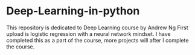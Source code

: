 # Deep-Learning-in-python
This repository is dedicated to Deep Learning course by Andrew Ng
First upload is logistic regression with a neural network mindset.
I have completed this as a part of the course, more projects will after I complete the course.
